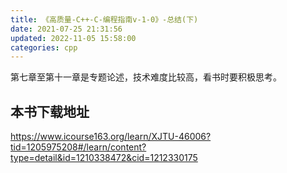 ```yaml
---
title: 《高质量-C++-C-编程指南v-1-0》-总结(下)
date: 2021-07-25 21:31:56
updated: 2022-11-05 15:58:00
categories: cpp
---
```


第七章至第十一章是专题论述，技术难度比较高，看书时要积极思考。

## 本书下载地址

<https://www.icourse163.org/learn/XJTU-46006?tid=1205975208#/learn/content?type=detail&id=1210338472&cid=1212330175>

<!-- more -->